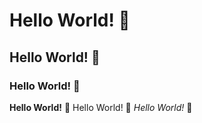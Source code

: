 # Hello World! 👋
## Hello World! 👋
### Hello World! 👋
**Hello World!** 👋
Hello World! 👋
*Hello World!* 👋
